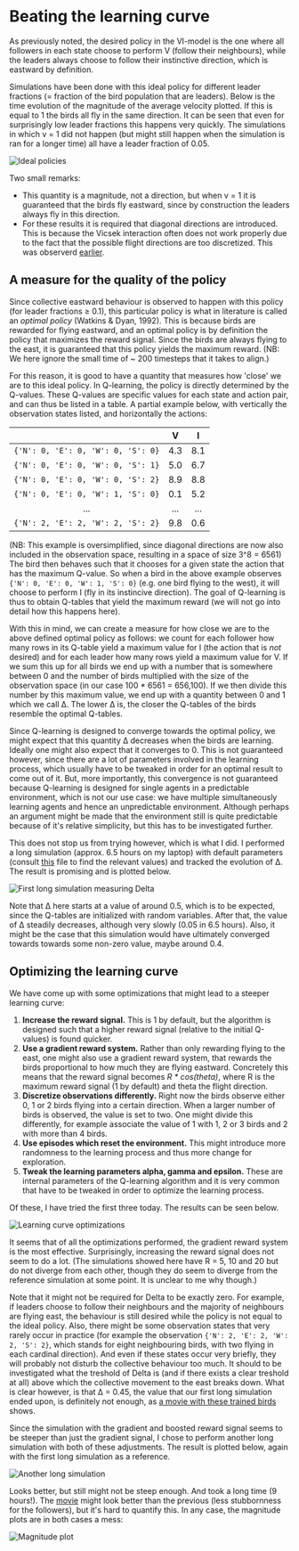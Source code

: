# Beating the learning curve

As previously noted, the desired policy in the VI-model is the one where all followers in each state choose to perform V (follow their neighbours), while the leaders always choose to follow their instinctive direction, which is eastward by definition.

Simulations have been done with this ideal policy for different leader fractions (= fraction of the bird population that are leaders). Below is the time evolution of the magnitude of the average velocity plotted. If this is equal to 1 the birds all fly in the same direction. It can be seen that even for surprisingly low leader fractions this happens very quickly. The simulations in which v = 1 did not happen (but might still happen when the simulation is ran for a longer time) all have a leader fraction of 0.05.

![Ideal policies](/data/20200406/mag_desired.png)

Two small remarks:
* This quantity is a magnitude, not a direction, but when v = 1 it is guaranteed that the birds fly eastward, since by construction the leaders always fly in this direction.
* For these results it is required that diagonal directions are introduced. This is because the Vicsek interaction often does not work properly due to the fact that the possible flight directions are too discretized. This was observerd [earlier](/data/20200323/observations.md#problem-in-the-ideal-policies).

## A measure for the quality of the policy

Since collective eastward behaviour is observed to happen with this policy (for leader fractions ≥ 0.1), this particular policy is what in literature is called an _optimal policy_ (Watkins & Dyan, 1992). This is because birds are rewarded for flying eastward, and an optimal policy is by definition the policy that maximizes the reward signal. Since the birds are always flying to the east, it is guaranteed that this policy yields the maximum reward. (NB: We here ignore the small time of ~ 200 timesteps that it takes to align.)

For this reason, it is good to have a quantity that measures how 'close' we are to this ideal policy. In Q-learning, the policy is directly determined by the Q-values. These Q-values are specific values for each state and action pair, and can thus be listed in a table. A partial example below, with vertically the observation states listed, and horizontally the actions:

|                                  |  V  |  I  |
|:--------------------------------:|:---:|:---:|
|`{'N': 0, 'E': 0, 'W': 0, 'S': 0}`| 4.3 | 8.1 |
|`{'N': 0, 'E': 0, 'W': 0, 'S': 1}`| 5.0 | 6.7 |
|`{'N': 0, 'E': 0, 'W': 0, 'S': 2}`| 8.9 | 8.8 |
|`{'N': 0, 'E': 0, 'W': 1, 'S': 0}`| 0.1 | 5.2 |
|                ...               | ... | ... |
|`{'N': 2, 'E': 2, 'W': 2, 'S': 2}`| 9.8 | 0.6 |

(NB: This example is oversimplified, since diagonal directions are now also included in the observation space, resulting in a space of size 3^8 = 6561) The bird then behaves such that it chooses for a given state the action that has the maximum Q-value. So when a bird in the above example observes `{'N': 0, 'E': 0, 'W': 1, 'S': 0}` (e.g. one bird flying to the west), it will choose to perform I (fly in its instincive direction). The goal of Q-learning is thus to obtain Q-tables that yield the maximum reward (we will not go into detail how this happens here).

With this in mind, we can create a measure for how close we are to the above defined optimal policy as follows: we count for each follower how many rows in its Q-table yield a maximum value for I (the action that is _not_ desired) and for each leader how many rows yield a maximum value for V. If we sum this up for all birds we end up with a number that is somewhere between 0 and the number of birds multiplied with the size of the observation space (in our case 100 * 6561 = 656,100). If we then divide this number by this maximum value, we end up with a quantity between 0 and 1 which we call Δ. The lower Δ is, the closer the Q-tables of the birds resemble the optimal Q-tables.

Since Q-learning is designed to converge towards the optimal policy, we might expect that this quantity Δ decreases when the birds are learning. Ideally one might also expect that it converges to 0. This is not guaranteed however, since there are a lot of parameters involved in the learning process, which usually have to be tweaked in order for an optimal result to come out of it. But, more importantly, this convergence is not guaranteed because Q-learning is designed for single agents in a predictable environment, which is not our use case: we have multiple simultaneously learning agents and hence an unpredictable environment. Although perhaps an argument might be made that the environment still is quite predictable because of it's relative simplicity, but this has to be investigated further.

This does not stop us from trying however, which is what I did. I performed a long simulation (approx. 6.5 hours on my laptop) with default parameters (consult [this](/data/20200409/parameters.json) file to find the relevant values) and tracked the evolution of Δ. The result is promising and is plotted below.

![First long simulation measuring Delta](/data/20200409/delta_2.png)

Note that Δ here starts at a value of around 0.5, which is to be expected, since the Q-tables are initialized with random variables. After that, the value of Δ steadily decreases, although very slowly (0.05 in 6.5 hours). Also, it might be the case that this simulation would have ultimately converged towards towards some non-zero value, maybe around 0.4.

## Optimizing the learning curve

We have come up with some optimizations that might lead to a steeper learning curve:
1. **Increase the reward signal.** This is 1 by default, but the algorithm is designed such that a higher reward signal (relative to the initial Q-values) is found quicker.
2. **Use a gradient reward system.** Rather than only rewarding flying to the east, one might also use a gradient reward system, that rewards the birds proportional to how much they are flying eastward. Concretely this means that the reward signal becomes _R *  cos(theta)_, where R is the maximum reward signal (1 by default) and theta the flight direction.
3. **Discretize observations differently.** Right now the birds observe either 0, 1 or 2 birds flying into a certain direction. When a larger number of birds is observed, the value is set to two. One might divide this differently, for example associate the value of 1 with 1, 2 or 3 birds and 2 with more than 4 birds.
4. **Use episodes which reset the environment.** This might introduce more randomness to the learning process and thus more change for exploration.
5. **Tweak the learning parameters alpha, gamma and epsilon.** These are internal parameters of the Q-learning algorithm and it is very common that have to be tweaked in order to optimize the learning process.

Of these, I have tried the first three today. The results can be seen below.

![Learning curve optimizations](/data/20200415/Delta_optimizations.png)

It seems that of all the optimizations performed, the gradient reward system is the most effective. Surprisingly, increasing the reward signal does not seem to do a lot. (The simulations showed here have R = 5, 10 and 20 but do not diverge from each other, though they do seem to diverge from the reference simulation at some point. It is unclear to me why though.)

Note that it might not be required for Delta to be exactly zero. For example, if leaders choose to follow their neighbours and the majority of neighbours are flying east, the behaviour is still desired while the policy is not equal to the ideal policy. Also, there might be some observation states that very rarely occur in practice (for example the observation `{'N': 2, 'E': 2, 'W': 2, 'S': 2}`, which stands for eight neighbouring birds, with two flying in each cardinal direction). And even if these states occur very briefly, they will probably not disturb the collective behaviour too much. It should to be investigated what the treshold of Delta is (and if there exists a clear treshold at all) above which the collective movement to the east breaks down. What is clear however, is that Δ = 0.45, the value that our first long simulation ended upon, is definitely not enough, as [a movie with these trained birds](/movies/20200410-113110.mp4) shows.

Since the simulation with the gradient and boosted reward signal seems to be steeper than just the gradient signal, I chose to perform another long simulation with both of these adjustments. The result is plotted below, again with the first long simulation as a reference.

![Another long simulation](/data/20200415/delta.png)

Looks better, but still might not be steep enough. And took a long time (9 hours!). The [movie](/movies/2020041610152.mp4) might look better than the previous (less stubbornness for the followers), but it's hard to quantify this. In any case, the magnitude plots are in both cases a mess:

![Magnitude plot](/data/20200415/mag.png)
